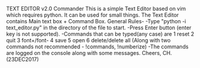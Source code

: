 TEXT EDITOR v2.0 Commander
This is a simple Text Editor based on vim which requires python. It can be used for small things.
The Text Editor contains Main text box + Command Box.
General Rules-
-Type "python -i text_editor.py" in the directory of the file to start.
-Press Enter button (enter key is not supported).
-Commands that can be typed(any case) are 
1 reset
2 quit
3 font+/font-
4 save
5 open
6 delete/delete all
(Along with two commands not recommended - !commands, !numberize)
-The commands are logged on the console along with some messages.
Cheers, CH.
(23DEC2017)
